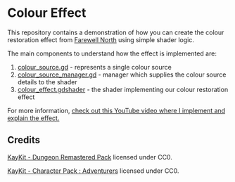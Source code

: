 # Colour Effect

This repository contains a demonstration of how you can create the colour restoration effect from [Farewell North](https://farewell-north.com/links) using simple shader logic.

The main components to understand how the effect is implemented are:

1. [colour_source.gd](./Scripts/colour_source.gd) - represents a single colour source
2. [colour_source_manager.gd](./Scripts/colour_source_manager.gd) - manager which supplies the colour source details to the shader
3. [colour_effect.gdshader](./Shaders/colour_effect.gdshader) - the shader implementing our colour restoration effect

For more information, [check out this YouTube video where I implement and explain the effect.](https://youtu.be/Wr_N6yM4cQE)

## Credits

[KayKit - Dungeon Remastered Pack](https://kaylousberg.itch.io/kaykit-dungeon-remastered) licensed under CC0.

[KayKit - Character Pack : Adventurers](https://kaylousberg.itch.io/kaykit-adventurers) licensed under CC0.
